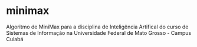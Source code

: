 # minimax
Algoritmo de MiniMax para a disciplina de Inteligência Artifical do curso de Sistemas de Informação na Universidade Federal de Mato Grosso - Campus Cuiabá
